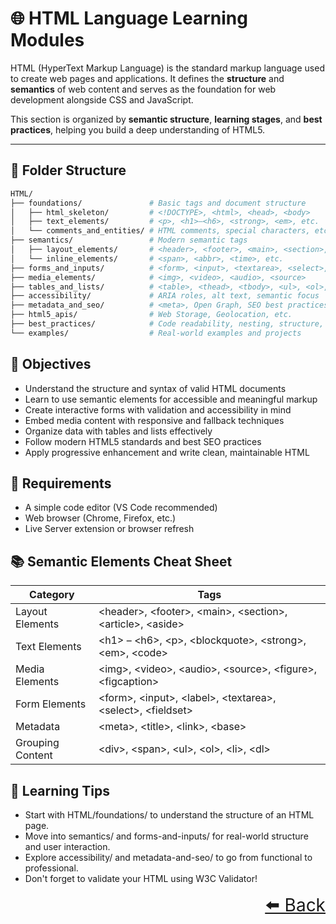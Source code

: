 # 🌐 HTML Language Learning Modules

HTML (HyperText Markup Language) is the standard markup language used to create web pages and applications. It defines the **structure** and **semantics** of web content and serves as the foundation for web development alongside CSS and JavaScript.

This section is organized by **semantic structure**, **learning stages**, and **best practices**, helping you build a deep understanding of HTML5.

---

## 📂 Folder Structure

```bash
HTML/
├── foundations/               # Basic tags and document structure
│   ├── html_skeleton/         # <!DOCTYPE>, <html>, <head>, <body>
│   ├── text_elements/         # <p>, <h1>–<h6>, <strong>, <em>, etc.
│   └── comments_and_entities/ # HTML comments, special characters, etc.
├── semantics/                 # Modern semantic tags
│   ├── layout_elements/       # <header>, <footer>, <main>, <section>, <article>, <aside>
│   └── inline_elements/       # <span>, <abbr>, <time>, etc.
├── forms_and_inputs/          # <form>, <input>, <textarea>, <select>, validations
├── media_elements/            # <img>, <video>, <audio>, <source>
├── tables_and_lists/          # <table>, <thead>, <tbody>, <ul>, <ol>, <dl>
├── accessibility/             # ARIA roles, alt text, semantic focus
├── metadata_and_seo/          # <meta>, Open Graph, SEO best practices
├── html5_apis/                # Web Storage, Geolocation, etc.
├── best_practices/            # Code readability, nesting, structure, progressive enhancement
└── examples/                  # Real-world examples and projects

```
## 🎯 Objectives

- Understand the structure and syntax of valid HTML documents
- Learn to use semantic elements for accessible and meaningful markup
- Create interactive forms with validation and accessibility in mind
- Embed media content with responsive and fallback techniques
- Organize data with tables and lists effectively
- Follow modern HTML5 standards and best SEO practices
- Apply progressive enhancement and write clean, maintainable HTML

## 🧰 Requirements

- A simple code editor (VS Code recommended)
- Web browser (Chrome, Firefox, etc.)
- Live Server extension or browser refresh

## 📚 Semantic Elements Cheat Sheet

|Category	|Tags|
|---|---|
|Layout Elements	|\<header>, \<footer>, \<main>, \<section>, \<article>, \<aside>|
|Text Elements	|\<h1> – \<h6>, \<p>, \<blockquote>, \<strong>, \<em>, \<code>|
|Media Elements	|\<img>, \<video>, \<audio>, \<source>, \<figure>, \<figcaption>|
|Form Elements	|\<form>, \<input>, \<label>, \<textarea>, \<select>, \<fieldset>|
|Metadata	|\<meta>, \<title>, \<link>, \<base>|
|Grouping Content	|\<div>, \<span>, \<ul>, \<ol>, \<li>, \<dl>|

## 🧭 Learning Tips

- Start with HTML/foundations/ to understand the structure of an HTML page.
- Move into semantics/ and forms-and-inputs/ for real-world structure and user interaction.
- Explore accessibility/ and metadata-and-seo/ to go from functional to professional.
- Don't forget to validate your HTML using W3C Validator!

<div align="right" style="font-size: 2em;">
    <a href="../README.md">⬅️ Back</a>
</div>